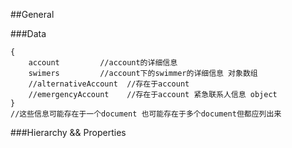 ##General

###Data
```
{
	account     	//account的详细信息
	swimers     	//account下的swimmer的详细信息 对象数组
	//alternativeAccount  //存在于account
	//emergencyAccount    //存在于account 紧急联系人信息 object
}
//这些信息可能存在于一个document 也可能存在于多个document但都应列出来
```

###Hierarchy && Properties



	



